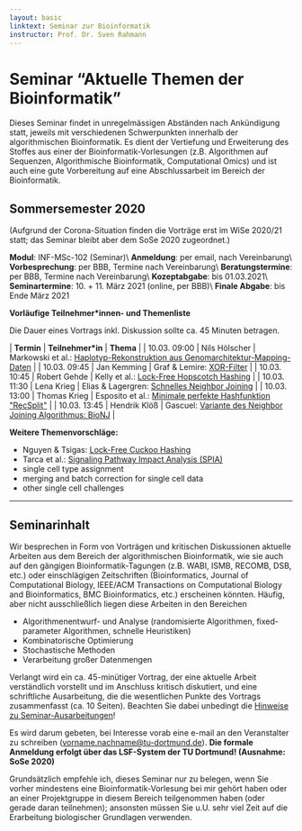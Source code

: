 ```yaml
---
layout: basic
linktext: Seminar zur Bioinformatik
instructor: Prof. Dr. Sven Rahmann
---
```


# Seminar “Aktuelle Themen der Bioinformatik”

Dieses Seminar findet in unregelmässigen Abständen nach Ankündigung statt, jeweils mit verschiedenen Schwerpunkten innerhalb der algorithmischen Bioinformatik.
Es dient der Vertiefung und Erweiterung des Stoffes aus einer der Bioinformatik-Vorlesungen (z.B. Algorithmen auf Sequenzen, Algorithmische Bioinformatik, Computational Omics) und ist auch eine gute Vorbereitung auf eine Abschlussarbeit im Bereich der Bioinformatik.

## Sommersemester 2020

(Aufgrund der Corona-Situation finden die Vorträge erst im WiSe 2020/21 statt; das Seminar bleibt aber dem SoSe 2020 zugeordnet.)

**Modul**:            INF-MSc-102 (Seminar)\\
**Anmeldung**:        per email, nach Vereinbarung\\
**Vorbesprechung**:   per BBB, Termine nach Vereinbarung\\
**Beratungstermine**: per BBB, Termine nach Vereinbarung\\
**Kozeptabgabe**:     bis 01.03.2021\\
**Seminartermine**:   10. + 11. März 2021 (online, per BBB)\\
**Finale Abgabe**:    bis Ende März 2021


**Vorläufige Teilnehmer\*innen- und Themenliste**

Die Dauer eines Vortrags inkl. Diskussion sollte ca. 45 Minuten betragen.

| **Termin** | **Teilnehmer\*in** | **Thema** |
| 10.03. 09:00 | Nils Hölscher | Markowski et al.: [Haplotyp-Rekonstruktion aus Genomarchitektur-Mapping-Daten](https://www.biorxiv.org/content/10.1101/2020.01.30.927061v1) |
| 10.03. 09:45 | Jan Kemming | Graf & Lemire: [XOR-Filter](https://arxiv.org/abs/1912.08258) | 
| 10.03. 10:45 | Robert Gehde | Kelly et al.: [Lock-Free Hopscotch Hashing](https://arxiv.org/abs/1911.03028) |
| 10.03. 11:30 | Lena Krieg | Elias & Lagergren: [Schnelles Neighbor Joining](https://www.sciencedirect.com/science/article/pii/S0304397508009079) | 
| 10.03. 13:00 | Thomas Krieg | Esposito et al.: [Minimale perfekte Hashfunktion "RecSplit"](https://epubs.siam.org/doi/pdf/10.1137/1.9781611976007.14) |
| 10.03. 13:45 | Hendrik Klöß | Gascuel: [Variante des Neighbor Joining Algorithmus: BioNJ](http://www.atgc-montpellier.fr/download/papers/bionj_1997.pdf) |


**Weitere Themenvorschläge:**

- Nguyen & Tsigas: [Lock-Free Cuckoo Hashing](https://ieeexplore.ieee.org/abstract/document/6888938)
- Tarca et al.: [Signaling Pathway Impact Analysis (SPIA)](https://www.ncbi.nlm.nih.gov/pmc/articles/PMC2732297/)
- single cell type assignment
- merging and batch correction for single cell data
- other single cell challenges

---


## Seminarinhalt

Wir besprechen in Form von Vorträgen und kritischen Diskussionen aktuelle Arbeiten aus dem Bereich der algorithmischen Bioinformatik, wie sie auch auf den gängigen Bioinformatik-Tagungen (z.B. WABI, ISMB, RECOMB, DSB, etc.) oder einschlägigen Zeitschriften (Bioinformatics, Journal of Computational Biology, IEEE/ACM Transactions on Computational Biology and Bioinformatics, BMC Bioinformatics, etc.) erscheinen könnten. Häufig, aber nicht ausschließlich liegen diese Arbeiten in den Bereichen

- Algorithmenentwurf- und Analyse (randomisierte Algorithmen, fixed-parameter Algorithmen, schnelle Heuristiken)
- Kombinatorische Optimierung
- Stochastische Methoden
- Verarbeitung großer Datenmengen

Verlangt wird ein ca. 45-minütiger Vortrag, der eine aktuelle Arbeit verständlich vorstellt und im Anschluss kritisch diskutiert, und eine schriftliche Ausarbeitung, die die wesentlichen Punkte des Vortrags zusammenfasst (ca. 10 Seiten).
Beachten Sie dabei unbedingt die [Hinweise zu Seminar-Ausarbeitungen](/infos/ausarbeitungen)!

Es wird darum gebeten, bei Interesse vorab eine e-mail an den Veranstalter zu schreiben (vorname.nachname@tu-dortmund.de).
**Die formale Anmeldung erfolgt über das LSF-System der TU Dortmund! (Ausnahme: SoSe 2020)**

Grundsätzlich empfehle ich, dieses Seminar nur zu belegen, wenn Sie vorher mindestens eine Bioinformatik-Vorlesung bei mir gehört haben oder an einer Projektgruppe in diesem Bereich teilgenommen haben (oder gerade daran teilnehmen); ansonsten müssen Sie u.U. sehr viel Zeit auf die Erarbeitung biologischer Grundlagen verwenden.
